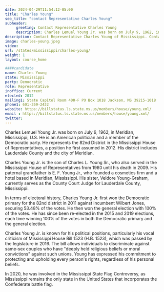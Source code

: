 ```yaml
---
date: 2024-04-29T11:54:12-05:00
title: "Charles Young"
seo_title: "contact Representative Charles Young"
subheader:
     greeting: Contact Representative Charles Young
     description: Charles Lemuel Young Jr. was born on July 9, 1962, in Meridian, Mississippi, U.S. He is an American politician and a member of the Democratic party. He represents the 82nd District in the Mississippi House of Representatives, a position he first assumed in 2012. His district includes Lauderdale County and the city of Meridian.
description: Contact Representative Charles Young of Mississippi. Contact information for Charles Young includes email address, phone number, and mailing address.
image: charles-young.jpeg
video:
url: /states/mississippi/charles-young/
weight: 1
layout: course_home

####candidate
name: Charles Young
state: Mississippi
party: Democratic
role: Representative
inoffice: Current
elected: 2012
mailing1: State Capitol Room 400-F PO Box 1018 Jackson, MS 39215-1018
phone1: 601-359-2432
website: https://billstatus.ls.state.ms.us/members/house/young.xml/
email : https://billstatus.ls.state.ms.us/members/house/young.xml/
twitter: 
---
```

Charles Lemuel Young Jr. was born on July 9, 1962, in Meridian, Mississippi, U.S. He is an American politician and a member of the Democratic party. He represents the 82nd District in the Mississippi House of Representatives, a position he first assumed in 2012. His district includes Lauderdale County and the city of Meridian.

Charles Young Jr. is the son of Charles L. Young Sr., who also served in the Mississippi House of Representatives from 1980 until his death in 2009. His paternal grandfather is E. F. Young Jr., who founded a cosmetics firm and a hotel based in Meridian, Mississippi. His sister, Veldore Young-Graham, currently serves as the County Court Judge for Lauderdale County, Mississippi.

In terms of electoral history, Charles Young Jr. first won the Democratic primary for the 82nd district in 2011 against incumbent Wilbert Jones, securing 53.48% of the votes. He then won the general election with 100% of the votes. He has since been re-elected in the 2015 and 2019 elections, each time winning 100% of the votes in both the Democratic primary and the general election.

Charles Young Jr. is known for his political positions, particularly his vocal criticism of Mississippi House Bill 1523 (H.B. 1523), which was passed by the legislature in 2016. The bill allows individuals to discriminate against same-sex couples who have "deeply held religious beliefs or moral convictions" against such unions. Young has expressed his commitment to protecting and upholding every person's rights, regardless of his personal beliefs.

In 2020, he was involved in the Mississippi State Flag Controversy, as Mississippi remains the only state in the United States that incorporates the Confederate battle flag.

